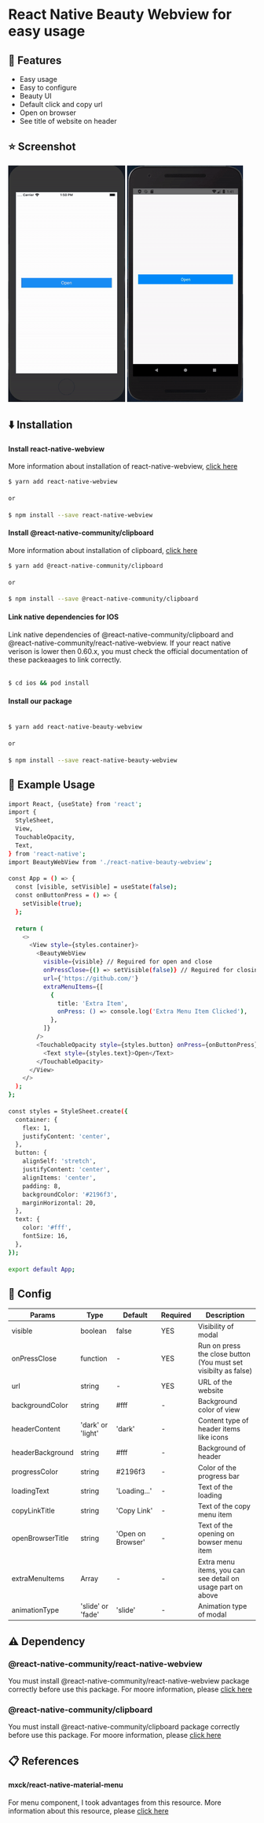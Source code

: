 # React Native Beauty Webview for easy usage
## :star2: Features
- Easy usage
- Easy to configure
- Beauty UI
- Default click and copy url
- Open on browser
- See title of website on header

## :star: Screenshot

![](./assets/ios.gif)
![](./assets/android.gif)

## :arrow_down: Installation

#### Install react-native-webview
More information about installation of react-native-webview, <a href="https://github.com/react-native-community/react-native-webview/blob/master/docs/Getting-Started.md">click here</a>

```sh
$ yarn add react-native-webview

or

$ npm install --save react-native-webview


```

#### Install @react-native-community/clipboard
More information about installation of clipboard, <a href="https://github.com/react-native-community/clipboard">click here</a>

```sh
$ yarn add @react-native-community/clipboard

or

$ npm install --save @react-native-community/clipboard


```

#### Link native dependencies for IOS
Link native dependencies of @react-native-community/clipboard and @react-native-community/react-native-webview. If your react native verison is lower then 0.60.x, you must check the official documentation of these packeaages to link correctly.

```sh

$ cd ios && pod install

```
#### Install our package
```sh

$ yarn add react-native-beauty-webview

or

$ npm install --save react-native-beauty-webview

```

## :flashlight: Example Usage
```sh
import React, {useState} from 'react';
import {
  StyleSheet,
  View,
  TouchableOpacity,
  Text,
} from 'react-native';
import BeautyWebView from './react-native-beauty-webview';

const App = () => {
  const [visible, setVisible] = useState(false);
  const onButtonPress = () => {
    setVisible(true);
  };

  return (
    <>
      <View style={styles.container}>
        <BeautyWebView
          visible={visible} // Reguired for open and close
          onPressClose={() => setVisible(false)} // Reguired for closing the modal
          url={'https://github.com/'}
          extraMenuItems={[
            {
              title: 'Extra Item',
              onPress: () => console.log('Extra Menu Item Clicked'),
            },
          ]}
        />
        <TouchableOpacity style={styles.button} onPress={onButtonPress}>
          <Text style={styles.text}>Open</Text>
        </TouchableOpacity>
      </View>
    </>
  );
};

const styles = StyleSheet.create({
  container: {
    flex: 1,
    justifyContent: 'center',
  },
  button: {
    alignSelf: 'stretch',
    justifyContent: 'center',
    alignItems: 'center',
    padding: 8,
    backgroundColor: '#2196f3',
    marginHorizontal: 20,
  },
  text: {
    color: '#fff',
    fontSize: 16,
  },
});

export default App;


```
## :paperclip: Config

| Params | Type | Default | Required | Description |
| --- | --- | --- | --- | --- |
| visible | boolean | false | YES | Visibility of modal |
| onPressClose | function | - | YES | Run on press the close button (You must set visibilty as false) |  
| url | string | - | YES | URL of the website |
| backgroundColor | string | #fff | - | Background color of view |
| headerContent | 'dark' or 'light' | 'dark' | - | Content type of header items like icons |
| headerBackground | string | #fff | - | Background of header |
| progressColor | string | #2196f3 | - | Color of the progress bar |
| loadingText | string | 'Loading...' | - | Text of the loading |
| copyLinkTitle | string | 'Copy Link' | - | Text of the copy menu item |
| openBrowserTitle | string | 'Open on Browser' | - | Text of the opening on bowser menu item |
| extraMenuItems | Array | - | - | Extra menu items, you can see detail on usage part on above |
| animationType | 'slide' or 'fade' | 'slide' | - | Animation type of modal |


## :warning: Dependency
### @react-native-community/react-native-webview
You must install @react-native-community/react-native-webview package correctly before use this package. For moore information, please <a href="https://github.com/react-native-community/react-native-webview/blob/master/docs/Getting-Started.md">click here</a>
### @react-native-community/clipboard
You must install @react-native-community/clipboard package correctly before use this package. For moore information, please <a href="https://github.com/react-native-community/clipboard">click here</a>

## :clipboard: References
#### mxck/react-native-material-menu
For menu component, I took advantages from this resource. More information about this resource, please <a href="https://github.com/mxck/react-native-material-menu">click here</a>
